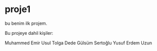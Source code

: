 # proje1
bu benim ilk projem.

Bu projeye dahil kişiler:

Muhammed Emir Usul
Tolga Dede
Gülsüm Sertoğlu
Yusuf Erdem Uzun
